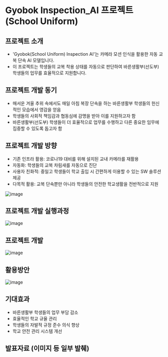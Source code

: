 # Gyobok Inspection_AI 프로젝트 (School Uniform)

## 프로젝트 소개
- 'Gyobok(School Uniform) Inspection AI'는 카메라 모션 인식을 활용한 자동 교복 단속 AI 모델입니다.
- 이 프로젝트는 학생들의 교복 착용 상태를 자동으로 판단하여 바른생활부(선도부) 학생들의 업무를 효율적으로 지원합니다.

## 프로젝트 개발 동기
- 매서운 겨울 추위 속에서도 매일 아침 복장 단속을 하는 바른생활부 학생들의 헌신적인 모습에서 영감을 얻음
- 학생들의 사회적 책임감과 협동심에 감명을 받아 이를 지원하고자 함
- 바른생활부(선도부) 학생들이 더 효율적으로 업무를 수행하고 다른 중요한 임무에 집중할 수 있도록 돕고자 함

## 프로젝트 개발 방향
- 기존 인프라 활용: 코로나19 대비를 위해 설치된 교내 카메라를 재활용
- 자동화: 학생들의 교복 차림새를 자동으로 진단
- 사용자 친화적: 중일고 학생들이 학교 출입 시 간편하게 이용할 수 있는 SW 솔루션 제공
- 다목적 활용: 교복 단속뿐만 아니라 학생들의 안전한 학교생활을 전반적으로 지원

![image](https://github.com/JaeyunLim/Gyobok_Inspection_AI/assets/97609649/8b151f0c-8a36-4788-8f6c-c4baa5456962)


## 프로젝트 개발 실행과정
![image](https://github.com/JaeyunLim/Inspection_AI/assets/97609649/420abb01-64b3-47d8-952c-a06e0c8f5685)

## 프로젝트 개발
![image](https://github.com/JaeyunLim/Inspection_AI/assets/97609649/6045150c-9ff8-494c-86a5-88eccea9d84b)

## 활용방안
![image](https://github.com/JaeyunLim/Inspection_AI/assets/97609649/aacb726a-7ca7-4165-94cb-ee297e0c1aad)

## 기대효과
- 바른생활부 학생들의 업무 부담 감소
- 효율적인 학교 규율 관리
- 학생들의 자발적 규정 준수 의식 향상
- 학교 안전 관리 시스템 개선

## 발표자료 (이미지 등 일부 발췌)

